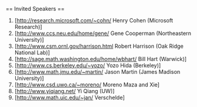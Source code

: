 == Invited Speakers ==

  1. [http://research.microsoft.com/~cohn/ Henry Cohen (Microsoft Research)]
  1. [http://www.ccs.neu.edu/home/gene/ Gene Cooperman (Northeastern University)]
  1. [http://www.csm.ornl.gov/harrison.html Robert Harrison (Oak Ridge National Lab)]
  1. [http://sage.math.washington.edu/home/wbhart/ Bill Hart (Warwick)]
  1. [http://www.cs.berkeley.edu/~yozo/ Yozo Hida (Berkeley)]
  1. [http://www.math.jmu.edu/~martin/ Jason Martin (James Madison University)]
  1. [http://www.csd.uwo.ca/~moreno/ Moreno Maza and Xie]
  1. [http://www.yiqiang.net/ Yi Qiang (UW)]
  1. [http://www.math.uic.edu/~jan/ Verschelde]
